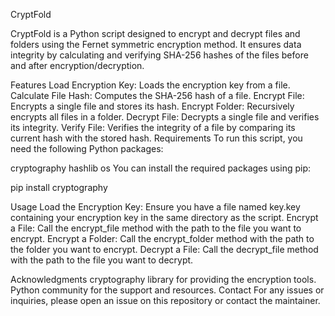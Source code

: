CryptFold

CryptFold is a Python script designed to encrypt and decrypt files and folders using the Fernet symmetric encryption method. It ensures data integrity by calculating and verifying SHA-256 hashes of the files before and after encryption/decryption.

Features
Load Encryption Key: Loads the encryption key from a file.
Calculate File Hash: Computes the SHA-256 hash of a file.
Encrypt File: Encrypts a single file and stores its hash.
Encrypt Folder: Recursively encrypts all files in a folder.
Decrypt File: Decrypts a single file and verifies its integrity.
Verify File: Verifies the integrity of a file by comparing its current hash with the stored hash.
Requirements
To run this script, you need the following Python packages:

cryptography
hashlib
os
You can install the required packages using pip:

pip install cryptography

Usage
Load the Encryption Key: Ensure you have a file named key.key containing your encryption key in the same directory as the script.
Encrypt a File: Call the encrypt_file method with the path to the file you want to encrypt.
Encrypt a Folder: Call the encrypt_folder method with the path to the folder you want to encrypt.
Decrypt a File: Call the decrypt_file method with the path to the file you want to decrypt.


Acknowledgments
cryptography library for providing the encryption tools.
Python community for the support and resources.
Contact
For any issues or inquiries, please open an issue on this repository or contact the maintainer.
